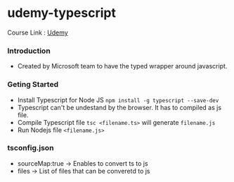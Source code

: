 # udemy-typescript

Course Link : [Udemy](https://byjus.udemy.com/course/introduction-typescript-development/learn/lecture/5963396#overview)

### Introduction
- Created by Microsoft team to have the typed wrapper around javascript.

### Geting Started

- Install Typescript for Node JS
```npm install -g typescript --save-dev```
- Typescript can't be undestand by the browser. It has to compiled as js file.
- Compile Typescript file
```tsc <filename.ts>``` will generate ```filename.js```
- Run Nodejs file
```<filename.js>```

### tsconfig.json
- sourceMap:true -> Enables to convert ts to js
- files -> List of files that can be converetd to js